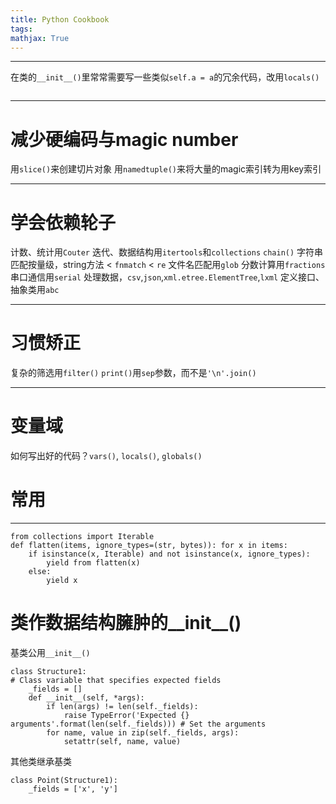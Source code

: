 ```yaml
---
title: Python Cookbook
tags:
mathjax: True
---
```


***
在类的`__init__()`里常常需要写一些类似`self.a = a`的冗余代码，改用`locals()`
```

```
***
# 减少硬编码与magic number
用`slice()`来创建切片对象
用`namedtuple()`来将大量的magic索引转为用key索引
***
# 学会依赖轮子
计数、统计用`Couter`
迭代、数据结构用`itertools`和`collections`
`chain()`
字符串匹配按量级，string方法 < `fnmatch` < `re`
文件名匹配用`glob`
分数计算用`fractions`
串口通信用`serial`
处理数据，`csv`,`json`,`xml.etree.ElementTree`,`lxml`
定义接口、抽象类用`abc`
***
# 习惯矫正
复杂的筛选用`filter()`
`print()`用`sep`参数，而不是`'\n'.join()`
***
# 变量域
如何写出好的代码？`vars()`, `locals()`, `globals()`



# 常用
***
```
from collections import Iterable
def flatten(items, ignore_types=(str, bytes)): for x in items:
    if isinstance(x, Iterable) and not isinstance(x, ignore_types):
        yield from flatten(x)
    else:
        yield x
```
# 类作数据结构臃肿的__init__()
基类公用`__init__()`
```
class Structure1:
# Class variable that specifies expected fields
    _fields = []
    def __init__(self, *args):
        if len(args) != len(self._fields):
            raise TypeError('Expected {} arguments'.format(len(self._fields))) # Set the arguments
        for name, value in zip(self._fields, args):
            setattr(self, name, value)
```
其他类继承基类
```
class Point(Structure1):
    _fields = ['x', 'y']
```